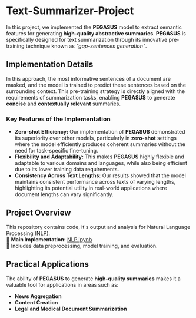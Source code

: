 # Text-Summarizer-Project
In this project, we implemented the **PEGASUS** model to extract semantic features for generating **high-quality abstractive summaries**. **PEGASUS** is specifically designed for text summarization through its innovative pre-training technique known as _"gap-sentences generation"_.

## Implementation Details
 In this approach, the most informative sentences of a document are masked, and the model is trained to predict these sentences based on the surrounding context. This pre-training strategy is directly aligned with the requirements of summarization tasks, enabling **PEGASUS** to generate **concise** and **contextually relevant** summaries.

### Key Features of the Implementation
- **Zero-shot Efficiency:** Our implementation of **PEGASUS** demonstrated its superiority over other models, particularly in **zero-shot** settings where the model efficiently produces coherent summaries without the need for task-specific fine-tuning.
- **Flexibility and Adaptability:** This makes **PEGASUS** highly flexible and adaptable to various domains and languages, while also being efficient due to its lower training data requirements.
- **Consistency Across Text Lengths:** Our results showed that the model maintains consistent performance across texts of varying lengths, highlighting its potential utility in real-world applications where document lengths can vary significantly.

## Project Overview
This repository contains code, it's output and analysis for Natural Language Processing (NLP).  
🔹 **Main Implementation:** [NLP.ipynb](NLP.ipynb)  
🔹 Includes data preprocessing, model training, and evaluation.  

## Practical Applications
The ability of **PEGASUS** to generate **high-quality summaries** makes it a valuable tool for applications in areas such as:

- **News Aggregation**
- **Content Creation**
- **Legal and Medical Document Summarization**
